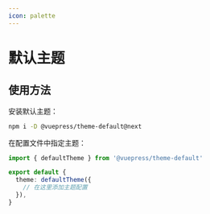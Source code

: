 ```yaml
---
icon: palette
---
```


# 默认主题

<NpmBadge package="@vuepress/theme-default" />

## 使用方法

安装默认主题：

```bash
npm i -D @vuepress/theme-default@next
```

在配置文件中指定主题：

```ts title=".vuepress/config.ts"
import { defaultTheme } from '@vuepress/theme-default'

export default {
  theme: defaultTheme({
    // 在这里添加主题配置
  }),
}
```

